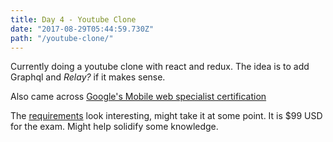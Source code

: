 ```yaml
---
title: Day 4 - Youtube Clone
date: "2017-08-29T05:44:59.730Z"
path: "/youtube-clone/"
---
```


Currently doing a youtube clone with react and redux. The idea is to add Graphql and _Relay?_ if it makes sense.

Also came across [Google's Mobile web specialist certification](https://developers.google.com/training/certification/mobile-web-specialist/)

The [requirements](https://developers.google.com/training/certification/mobile-web-specialist/StudyGuide-MobileWebSpecialist.pdf) look interesting, might take it at some point. It is $99 USD for the exam. Might help solidify some knowledge.